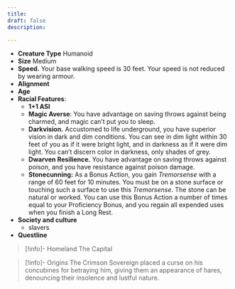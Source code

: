 ```yaml
---
title: 
draft: false
description:

---
```

- **Creature Type** Humanoid
- **Size** Medium
- **Speed.** Your base walking speed is 30 feet. Your speed is not reduced by wearing armour.
- **Alignment** 
- **Age** 
- **Racial Features**:
	- **1+1 ASI**
	- **Magic Averse**: You have advantage on saving throws against being charmed, and magic can’t put you to sleep.
	- **Darkvision.** Accustomed to life underground, you have superior vision in dark and dim conditions. You can see in dim light within 30 feet of you as if it were bright light, and in darkness as if it were dim light. You can’t discern color in darkness, only shades of grey.
	- **Dwarven Resilience.** You have advantage on saving throws against poison, and you have resistance against poison damage.
	- **Stonecunning:** As a Bonus Action, you gain *Tremorsense* with a range of 60 feet for 10 minutes. You must be on a stone surface or touching such a surface to use this *Tremorsense*. The stone can be natural or worked. You can use this Bonus Action a number of times equal to your Proficiency Bonus, and you regain all expended uses when you finish a Long Rest.
- **Society and culture**
	- slavers
- **Questline** 
> [!info]- Homeland
> The Capital

> [!info]- Origins
> The Crimson Sovereign placed a curse on his concubines for betraying him, giving them an appearance of hares, denouncing their insolence and lustful nature.
